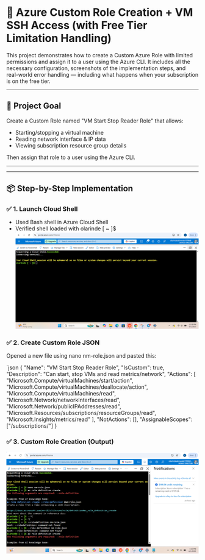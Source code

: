 # 🔐 Azure Custom Role Creation + VM SSH Access (with Free Tier Limitation Handling)

This project demonstrates how to create a Custom Azure Role with limited permissions and assign it to a user using the Azure CLI. It includes all the necessary configuration, screenshots of the implementation steps, and real-world error handling — including what happens when your subscription is on the free tier.

---

## 🧠 Project Goal

Create a Custom Role named "VM Start Stop Reader Role" that allows:
- Starting/stopping a virtual machine
- Reading network interface & IP data
- Viewing subscription resource group details

Then assign that role to a user using the Azure CLI.

---
---

## 📦 Step-by-Step Implementation

### ✅ 1. Launch Cloud Shell
- Used Bash shell in Azure Cloud Shell  
- Verified shell loaded with olarinde [ ~ ]$
![Cloud Shell](./01-cloud-shell-launched.png)

### ✅ 2. Create Custom Role JSON

Opened a new file using nano nm-role.json and pasted this:

`json
{
  "Name": "VM Start Stop Reader Role",
  "IsCustom": true,
  "Description": "Can start, stop VMs and read metrics/network",
  "Actions": [
    "Microsoft.Compute/virtualMachines/start/action",
    "Microsoft.Compute/virtualMachines/deallocate/action",
    "Microsoft.Compute/virtualMachines/read",
    "Microsoft.Network/networkInterfaces/read",
    "Microsoft.Network/publicIPAddresses/read",
    "Microsoft.Resources/subscriptions/resourceGroups/read",
    "Microsoft.Insights/metrics/read"
  ],
  "NotActions": [],
  "AssignableScopes": ["/subscriptions/<your-subscription-id>"]
}


### ✅ 3. Custom Role Creation (Output)
![Role Created](./002-Custom-Role-Created-Output.png)
